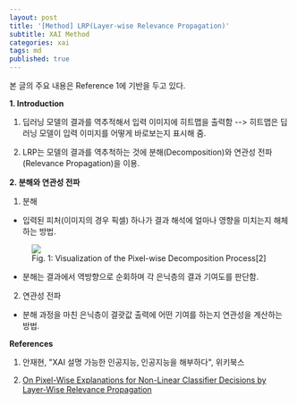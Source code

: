 ```yaml
---
layout: post
title: '[Method] LRP(Layer-wise Relevance Propagation)'
subtitle: XAI Method
categories: xai
tags: md
published: true
---
```


본 글의 주요 내용은 Reference 1에 기반을 두고 있다.

**1. Introduction**

1) 딥러닝 모델의 결과를 역추적해서 입력 이미지에 히트맵을 출력함 --> 히트맵은 딥러닝 모델이 입력 이미지를 어떻게 바로보는지 표시해 줌.
  
2) LRP는 모델의 결과를 역추척하는 것에 분해(Decomposition)와 연관성 전파(Relevance Propagation)을 이용. 

**2. 분해와 연관성 전파**


1) 분해
- 입력된 피처(이미지의 경우 픽셀) 하나가 결과 해석에 얼마나 영향을 미치는지 해체하는 방법.

<figure>
  <img src="https://AllAboutXAI.github.io/assets/img/XAI/md/2022-06-15-xai-md-LRP_1.jpg" class="center">
  <figcaption>Fig. 1: Visualization of the Pixel-wise Decomposition Process[2]</figcaption>	
</figure>

- 분해는 결과에서 역방향으로 순회하며 각 은닉층의 결과 기여도를 판단함.

2) 연관성 전파
- 분해 과정을 마친 은닉층이 결괏값 출력에 어떤 기여를 하는지 연관성을 계산하는 방법.

**References**

1. 안재현, "XAI 설명 가능한 인공지능, 인공지능을 해부하다", 위키북스

2. [On Pixel-Wise Explanations for Non-Linear Classifier Decisions by Layer-Wise Relevance Propagation](https://journals.plos.org/plosone/article/file?id=10.1371/journal.pone.0130140&type=printable)
